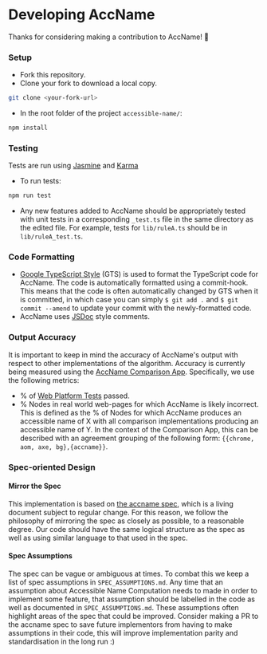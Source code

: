 # Developing AccName
Thanks for considering making a contribution to AccName! 🎉

### Setup

-   Fork this repository.
-   Clone your fork to download a local copy.

```sh
git clone <your-fork-url>
```

-   In the root folder of the project `accessible-name/`:

```sh
npm install
```

### Testing

Tests are run using [Jasmine](https://jasmine.github.io/) and
[Karma](https://karma-runner.github.io/latest/index.html)

-   To run tests:

```sh
npm run test
```

-   Any new features added to AccName should be appropriately tested with unit
    tests in a corresponding `_test.ts` file in the same directory as the edited
    file. For example, tests for `lib/ruleA.ts` should be in
    `lib/ruleA_test.ts`.

### Code Formatting

-   [Google TypeScript Style](https://www.npmjs.com/package/gts) (GTS) is used
    to format the TypeScript code for AccName. The code is automatically
    formatted using a commit-hook. This means that the code is often
    automatically changed by GTS when it is committed, in which case you can
    simply `$ git add .` and `$ git commit --amend` to update your commit with
    the newly-formatted code.
-   AccName uses [JSDoc](https://jsdoc.app/) style comments.

### Output Accuracy

It is important to keep in mind the accuracy of AccName's output with respect to
other implementations of the algorithm. Accuracy is currently being measured
using the
[AccName Comparison App](https://github.com/google/accessible-name/tree/master/validation).
Specifically, we use the following metrics:

-   % of [Web Platform Tests](http://wpt.live/accname/) passed.
-   % Nodes in real world web-pages for which AccName is likely incorrect. This
    is defined as the % of Nodes for which AccName produces an accessible name
    of X with all comparison implementations producing an accessible name of Y.
    In the context of the Comparison App, this can be described with an
    agreement grouping of the following form: `{{chrome, aom, axe,
    bg},{accname}}`.

### Spec-oriented Design

#### Mirror the Spec

This implementation is based on
[the accname spec](https://www.w3.org/TR/accname-1.1/), which is a living
document subject to regular change. For this reason, we follow the philosophy of
mirroring the spec as closely as possible, to a reasonable degree. Our code
should have the same logical structure as the spec as well as using similar
language to that used in the spec.

#### Spec Assumptions

The spec can be vague or ambiguous at times. To combat this we keep a list of
spec assumptions in `SPEC_ASSUMPTIONS.md`. Any time that an assumption about
Accessible Name Computation needs to made in order to implement some feature,
that assumption should be labelled in the code as well as documented in
`SPEC_ASSUMPTIONS.md`. These assumptions often highlight areas of the spec that
could be improved. Consider making a PR to the accname spec to save future
implementors from having to make assumptions in their code, this will improve
implementation parity and standardisation in the long run :)
